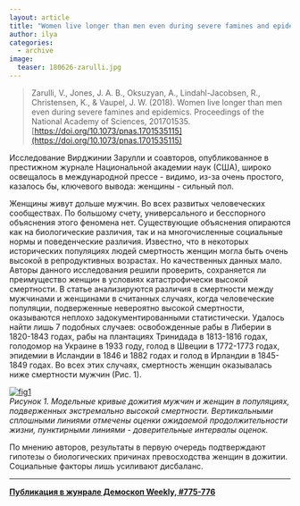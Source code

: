 ```yaml
---
layout: article
title: "Women live longer than men even during severe famines and epidemics"
author: ilya
categories: 
  - archive
image:
  teaser: 180626-zarulli.jpg
---
```


> Zarulli, V., Jones, J. A. B., Oksuzyan, A., Lindahl-Jacobsen, R., Christensen, K., & Vaupel, J. W. (2018). Women live longer than men even during severe famines and epidemics. Proceedings of the National Academy of Sciences, 201701535. [https://doi.org/10.1073/pnas.1701535115](https://doi.org/10.1073/pnas.1701535115)


Исследование Вирджинии Зарулли и соавторов, опубликованное в престижном журнале Национальной академии наук (США), широко освещалось в международной прессе - видимо, из-за очень простого, казалось бы, ключевого вывода: женщины - сильный пол.

Женщины живут дольше мужчин. Во всех развитых человеческих сообществах. По большому счету, универсального и бесспорного объяснения этого феномена нет. Существующие объяснения опираются как на биологические различия, так и на многочисленные социальные нормы и поведенческие различия. Известно, что в некоторых исторических популяциях людей смертность женщин могла быть очень высокой в репродуктивных возрастах. Но качественных данных мало. Авторы данного исследования решили проверить, сохраняется ли преимущество женщин в условиях катастрофически высокой смертности. В статье анализируются различия в смертности между мужчинами и женщинами в считанных случаях, когда человеческие популяции, подверженные невероятно высокой смертности, оказываются неплохо задокументированными статистически. Удалось найти лишь 7 подобных случаев: освобожденные рабы в Либерии в 1820-1843 годах, рабы на плантациях Тринидада в 1813-1816 годах, голодомор на Украине в 1933 году, голод в Швеции в 1772-1773 годах, эпидемии в Исландии в 1846 и 1882 годах и голод в Ирландии в 1845-1849 годах. Во всех этих случаях, смертность женщин оказывалась ниже смертности мужчин (Рис. 1).


[![fig1][f1]][f1]  
*Рисунок 1. Модельные кривые дожития мужчин и женщин в популяциях, подверженных экстремально высокой смертности. Вертикальными сплошными линиями отмечены оценки ожидаемой продолжительности жизни, пунктирными линиями - доверительные интервалы оценок.*

По мнению авторов, результаты в первую очередь подтверждают гипотезы о биологических причинах превосходства женщин в дожитии. Социальные факторы лишь усиливают дисбаланс.

[f1]: /dem-digest/images/2018/775-fig-01.png

***
**[Публикация в жунрале Демоскоп Weekly, #775-776](http://demoscope.ru/weekly/2018/0775/digest01.php)**  
